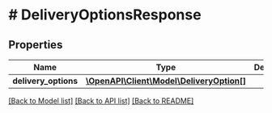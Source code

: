 # # DeliveryOptionsResponse

## Properties

Name | Type | Description | Notes
------------ | ------------- | ------------- | -------------
**delivery_options** | [**\OpenAPI\Client\Model\DeliveryOption[]**](DeliveryOption.md) |  |

[[Back to Model list]](../../README.md#models) [[Back to API list]](../../README.md#endpoints) [[Back to README]](../../README.md)
